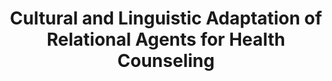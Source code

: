 ---
name: "Cultural And Linguistic Adaptation Of Relational"
title: "Cultural and Linguistic Adaptation of Relational Agents for Health Counseling"
project: null
event: "Workshop on Interactive Systems in Healthcare, Atlanta, GA"
authors:
- name: "Yin, L.."
- name: "Bickmore, T.."
- name: "Byron, D.."
- name: "Cortes, D.."
year: 2010
resources:
- name: "WISH2010"
  src: "WISH2010.pdf"
external_url: null
draft: false
---